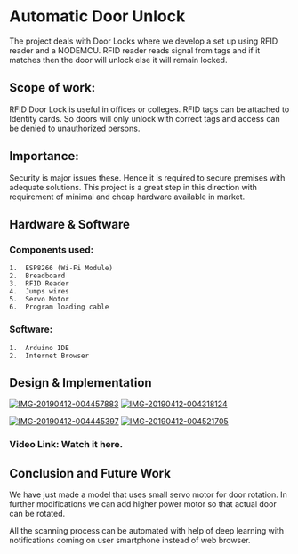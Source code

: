 # Automatic Door Unlock

The project deals with Door Locks where we develop a set up using RFID reader and a NODEMCU. RFID reader reads signal 
from tags and if it matches then the door will unlock else it will remain locked.

## Scope of work:
RFID Door Lock is useful in offices or colleges. RFID tags can be attached to Identity cards. So doors will only unlock 
with correct tags and access can be denied to unauthorized persons.

## Importance:
Security is major issues these. Hence it is required to secure premises with adequate solutions. This project is a 
great step in this direction with requirement of minimal and cheap hardware available in market.

## Hardware & Software

### Components used:
    1.	ESP8266 (Wi-Fi Module)
    2.	Breadboard
    3.	RFID Reader
    4.	Jumps wires
    5.	Servo Motor
    6.	Program loading cable

### Software:
    1.	Arduino IDE
    2.	Internet Browser

## Design & Implementation

<a href="https://ibb.co/DM4V0NY"><img src="https://i.ibb.co/DM4V0NY/IMG-20190412-004457883.jpg" alt="IMG-20190412-004457883" border="0"></a>  <a href="https://ibb.co/pK7kkNd"><img src="https://i.ibb.co/pK7kkNd/IMG-20190412-004318124.jpg" alt="IMG-20190412-004318124" border="0"></a> 

<a href="https://ibb.co/g49YCKj"><img src="https://i.ibb.co/g49YCKj/IMG-20190412-004445397.jpg" alt="IMG-20190412-004445397" border="0"></a>  <a href="https://ibb.co/ydR7nKM"><img src="https://i.ibb.co/ydR7nKM/IMG-20190412-004521705.jpg" alt="IMG-20190412-004521705" border="0"></a> 

### Video Link: Watch it here.


## Conclusion and Future Work

We have just made a model that uses small servo motor for door rotation. In further modifications we can add higher 
power motor so that actual door can be rotated.

All the scanning process can be automated with help of deep learning with notifications coming on user smartphone 
instead of web browser.
